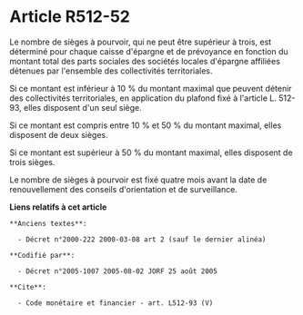 # Article R512-52

Le nombre de sièges à pourvoir, qui ne peut être supérieur à trois, est déterminé pour chaque caisse d'épargne et de
prévoyance en fonction du montant total des parts sociales des sociétés locales d'épargne affiliées détenues par l'ensemble
des collectivités territoriales.

Si ce montant est inférieur à 10 % du montant maximal que peuvent détenir des collectivités territoriales, en application du
plafond fixé à l'article L. 512-93, elles disposent d'un seul siège.

Si ce montant est compris entre 10 % et 50 % du montant maximal, elles disposent de deux sièges.

Si ce montant est supérieur à 50 % du montant maximal, elles disposent de trois sièges.

Le nombre de sièges à pourvoir est fixé quatre mois avant la date de renouvellement des conseils d'orientation et de
surveillance.

**Liens relatifs à cet article**

	**Anciens textes**:

	  - Décret n°2000-222 2000-03-08 art 2 (sauf le dernier alinéa)

	**Codifié par**:

	  - Décret n°2005-1007 2005-08-02 JORF 25 août 2005

	**Cite**:

	  - Code monétaire et financier - art. L512-93 (V)
